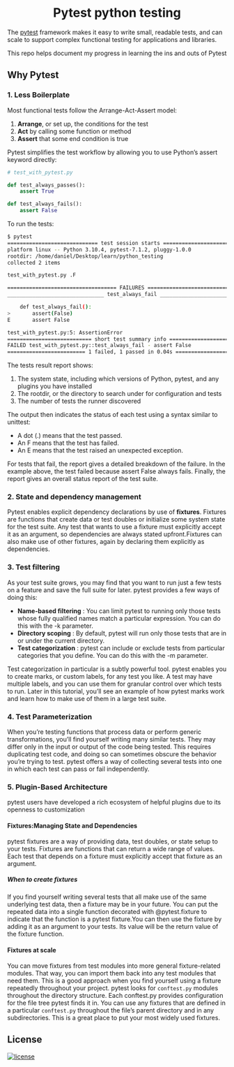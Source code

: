 <h1 align="center"><b>Pytest python testing</b></h1>

The [pytest](https://pytest.org/) framework makes it easy to write small, readable tests, and can scale to support complex functional testing for applications and libraries.

This repo helps document my progress in learning the ins and outs of Pytest

## Why Pytest
### 1. Less Boilerplate
Most functional tests follow the Arrange-Act-Assert model:
1. <b>Arrange</b>, or set up, the conditions for the test
2. <b>Act</b> by calling some function or method
3. <b>Assert</b> that some end condition is true

Pytest simplifies the test workflow by allowing you to use Python’s assert keyword directly:
```python
# test_with_pytest.py

def test_always_passes():
    assert True

def test_always_fails():
    assert False
```
To run the tests:
```bash
$ pytest
============================= test session starts ==============================
platform linux -- Python 3.10.4, pytest-7.1.2, pluggy-1.0.0
rootdir: /home/daniel/Desktop/learn/python_testing
collected 2 items                                                              

test_with_pytest.py .F                                                   [100%]

=================================== FAILURES ===================================
_______________________________ test_always_fail _______________________________

    def test_always_fail():
>       assert(False)
E       assert False

test_with_pytest.py:5: AssertionError
=========================== short test summary info ============================
FAILED test_with_pytest.py::test_always_fail - assert False
========================= 1 failed, 1 passed in 0.04s ==========================
```
The tests result report shows:
1. The system state, including which versions of Python, pytest, and any plugins you have installed
2. The rootdir, or the directory to search under for configuration and tests
3. The number of tests the runner discovered

The output then indicates the status of each test using a syntax similar to unittest:

- A dot (.) means that the test passed.
- An F means that the test has failed.
- An E means that the test raised an unexpected exception.

For tests that fail, the report gives a detailed breakdown of the failure. In the example above, the test failed because assert False always fails. Finally, the report gives an overall status report of the test suite.

### 2. State and dependency management
Pytest enables explicit dependency declarations by use of <b>fixtures</b>. Fixtures are functions that create data or test doubles or initialize some system state for the test suite. Any test that wants to use a fixture must explicitly accept it as an argument, so dependencies are always stated upfront.Fixtures can also make use of other fixtures, again by declaring them explicitly as dependencies.

### 3. Test filtering
As your test suite grows, you may find that you want to run just a few tests on a feature and save the full suite for later. pytest provides a few ways of doing this:
- <b>Name-based filtering</b> : You can limit pytest to running only those tests whose fully qualified names match a particular expression. You can do this with the -k parameter.
- <b>Directory scoping</b> : By default, pytest will run only those tests that are in or under the current directory.
- <b>Test categorization</b> : pytest can include or exclude tests from particular categories that you define. You can do this with the -m parameter.

Test categorization in particular is a subtly powerful tool. pytest enables you to create marks, or custom labels, for any test you like. A test may have multiple labels, and you can use them for granular control over which tests to run. Later in this tutorial, you’ll see an example of how pytest marks work and learn how to make use of them in a large test suite.

### 4. Test Parameterization
When you’re testing functions that process data or perform generic transformations, you’ll find yourself writing many similar tests. They may differ only in the input or output of the code being tested. This requires duplicating test code, and doing so can sometimes obscure the behavior you’re trying to test. pytest offers a way of collecting several tests into one in which each test can pass or fail independently.

### 5. Plugin-Based Architecture
pytest users have developed a rich ecosystem of helpful plugins due to its openness to customization


#### Fixtures:Managing State and Dependencies
pytest fixtures are a way of providing data, test doubles, or state setup to your tests. Fixtures are functions that can return a wide range of values. Each test that depends on a fixture must explicitly accept that fixture as an argument.
##### When to create fixtures
If you find yourself writing several tests that all make use of the same underlying test data, then a fixture may be in your future. You can put the repeated data into a single function decorated with @pytest.fixture to indicate that the function is a pytest fixture.You can then use the fixture by adding it as an argument to your tests. Its value will be the return value of the fixture function.
#### Fixtures at scale
You can move fixtures from test modules into more general fixture-related modules. That way, you can import them back into any test modules that need them. This is a good approach when you find yourself using a fixture repeatedly throughout your project.
pytest looks for `conftest.py` modules throughout the directory structure. Each conftest.py provides configuration for the file tree pytest finds it in. You can use any fixtures that are defined in a particular `conftest.py` throughout the file’s parent directory and in any subdirectories. This is a great place to put your most widely used fixtures.
## <b>License</b>
[![license](https://img.shields.io/github/license/mashape/apistatus.svg?style=for-the-badge)](LICENSE)